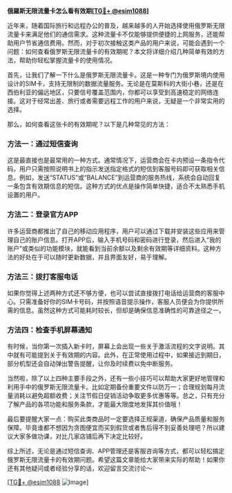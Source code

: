 **俄羅斯无限流量卡怎么看有效期[[TG💪+ @esim1088](https://t.me/s/esim1088)]**

近年来，随着国际旅行和远程办公的普及，越来越多的人开始选择使用俄罗斯无限流量卡来满足他们的通信需求。这种流量卡不仅能够提供便捷的上网服务，还能帮助用户节省通信费用。然而，对于初次接触这类产品的用户来说，可能会遇到一个问题：如何查看俄罗斯无限流量卡的有效期呢？本文将详细介绍几种简单有效的方法，帮助你轻松掌握流量卡的使用情况。

首先，让我们了解一下什么是俄罗斯无限流量卡。这是一种专门为俄罗斯境内使用设计的SIM卡，支持无限制的数据流量服务。无论是在莫斯科的大街小巷，还是在西伯利亚的偏远地区，只要信号覆盖范围内，你都可以享受到高速稳定的网络连接。这对于经常出差、旅行或者需要远程工作的用户来说，无疑是一个非常实用的选择。

那么，如何查看这张卡的有效期呢？以下是几种常见的方法：

### 方法一：通过短信查询

这是最直接也是最常用的一种方式。通常情况下，运营商会在卡内预设一条指令代码，用户只需按照说明书上的指示发送指定格式的短信到客服号码即可获取相关信息。例如，发送“STATUS”或“BALANCE”到运营商的服务热线，系统会自动回复一条包含有效期信息的短信。这种方式的优点是操作简单快捷，适合不太熟悉手机设置的用户。

### 方法二：登录官方APP

许多运营商都推出了自己的移动应用程序，用户可以通过下载并安装这些应用来管理自己的账户信息。打开APP后，输入手机号码和密码进行登录，然后进入“我的账户”或类似的功能模块，就能看到当前余额以及剩余有效期等详细资料。这种方法的好处在于可以随时更新数据，并且界面友好，易于理解。

### 方法三：拨打客服电话

如果你觉得上述两种方式还不够方便，也可以尝试直接拨打电话给运营商的客服中心。只需准备好你的SIM卡号码，并按照语音提示操作，客服人员便会为你提供所需的信息。虽然这种方式可能耗时较长，但却是确保信息准确性的可靠途径之一。

### 方法四：检查手机屏幕通知

有时候，当你第一次插入新卡时，屏幕上会出现一些关于激活流程的文字说明。其中就有可能提到关于有效期的内容。此外，在正常使用过程中，如果接近到期日，部分机型还会自动弹出警告提醒，让你及时续费以免中断服务。

当然啦，除了以上四种主要手段之外，还有一些小技巧可以帮助大家更好地管理和利用手中的俄罗斯无限流量卡。比如定期备份重要文件以防万一；合理规划每月流量消耗以避免超额收费；关注节假日促销活动争取更多优惠等等。总之，只有充分了解产品的各项功能和服务条款，才能最大限度地发挥其价值哦！

最后要提醒大家一点：购买此类商品时一定要选择正规渠道，确保产品质量和服务保障。毕竟谁都不想因为贪图便宜而买到假货或者售后得不到妥善处理吧？所以建议大家多做功课，对比几家店铺后再下决定比较好。

综上所述，无论是通过短信查询、APP管理还是客服咨询等方式，都可以轻松搞定俄罗斯无限流量卡的有效期问题。希望这篇文章能给大家带来实际的帮助！如果你还有其他疑问或者经验分享的话，欢迎留言交流讨论～ 

[[TG💪+ @esim1088](https://t.me/s/esim1088) ![Image](https://i.postimg.cc/4NQfJmqS/Snipaste-2025-05-13-00-14-12.png)]